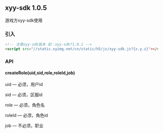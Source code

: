 ## xyy-sdk 1.0.5

游戏方xyy-sdk使用

### 引入
```html
<!-- 注意xyy-sdk版本 如：xyy-sdk?1.0.1 -->
<script src="//static.xyimg.net/cn/static/h5/js/xyy-sdk.js?{x.y.z}"></script>
```
### API
#### createRole(uid,sid,role,roleId,job)
  uid — 必须，用户id

  sid — 必须，区服id

  role — 必须，角色名

  roleId — 必须，角色id

  job — 不必须，职业

